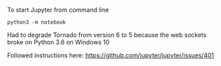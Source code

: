 To start Jupyter from command line

```
python3 -m notebook
```

Had to degrade Tornado from version 6 to 5 because the web sockets broke on Python 3.6 on Windows 10

Followed instructions here: https://github.com/jupyter/jupyter/issues/401 



